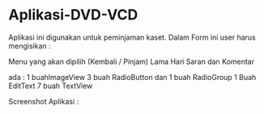 # Aplikasi-DVD-VCD
Aplikasi ini digunakan untuk peminjaman kaset. Dalam Form ini user harus mengisikan :

Menu yang akan dipilih (Kembali / Pinjam)
Lama Hari
Saran dan Komentar

ada :
1 buahImageView
3 buah RadioButton dan 1 buah RadioGroup
1 Buah EditText
7 buah TextView

Screenshot Aplikasi :
